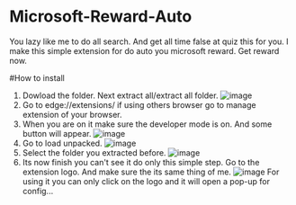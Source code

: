 # Microsoft-Reward-Auto
You lazy like me to do all search. And get all time false at quiz this for you.
I make this simple extension for do auto you microsoft reward. Get reward now.

#How to install
1. Dowload the folder.
Next extract all/extract all folder.
![image](https://user-images.githubusercontent.com/123895209/229296650-e4e68409-8f7c-49c4-a383-0751ed245704.png)
2. Go to edge://extensions/ if using others browser go to manage extension of your browser. 
3. When you are on it make sure the developer mode is on. And some button will appear.
![image](https://user-images.githubusercontent.com/123895209/229296693-29a5d275-34d6-462a-9a05-e2f9f66d849b.png)
4. Go to load unpacked.
![image](https://user-images.githubusercontent.com/123895209/229296703-d09d7e0a-98a2-494c-8d79-975f5046236b.png)
5. Select the folder you extracted before. 
![image](https://user-images.githubusercontent.com/123895209/229296714-874707d5-ee6e-47ee-8846-a1c3415a27c9.png)
6. Its now finish you can't see it do only this simple step. Go to the extension logo. And make sure the its same thing of me. 
![image](https://user-images.githubusercontent.com/123895209/229296729-4d3ac5a5-12cb-476a-945b-8a45e4606da4.png)
For using it you can only click on the logo and it will open a pop-up for config...
